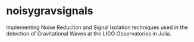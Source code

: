 # noisygravsignals
Implementing Noise Reduction and Signal Isolation techniques used in the detection of Gravitational Waves
at the LIGO Observatories in Julia.
